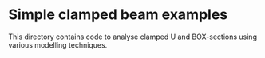 # Simple clamped beam examples
This directory contains code to analyse clamped U and BOX-sections using various modelling techniques.
